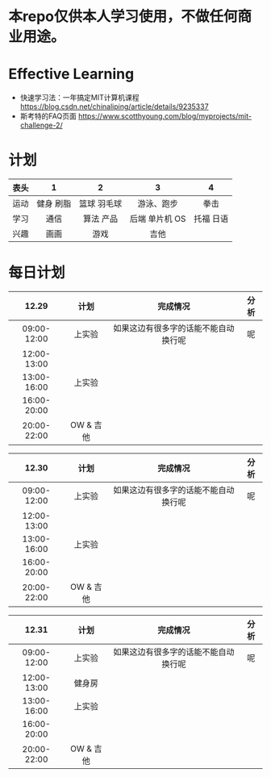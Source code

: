 # 本repo仅供本人学习使用，不做任何商业用途。

# Effective Learning

- 快速学习法：一年搞定MIT计算机课程 https://blog.csdn.net/chinaliping/article/details/9235337
- 斯考特的FAQ页面 https://www.scotthyoung.com/blog/myprojects/mit-challenge-2/

# 计划
| 表头 | 1 | 2 | 3 | 4 |
|:---:|:----:|:----:|:----:|:---:|
| 运动 | 健身 刷脂 | 篮球 羽毛球 | 游泳、跑步 | 拳击 |
| 学习 | 通信 |算法 产品 | 后端 单片机 OS | 托福 日语 |
| 兴趣 | 画画 | 游戏 | 吉他 |

# 每日计划

| 12.29 | 计划 | 完成情况 | 分析 |
|:---:|:----:|:----:|:----:|
|09:00-12:00| 上实验 |  如果这边有很多字的话能不能自动换行呢|  呢| 
|12:00-13:00| | | |
|13:00-16:00|上实验| | |
|16:00-20:00|| | |
|20:00-22:00|OW & 吉他| | |

| 12.30 | 计划 | 完成情况 | 分析 |
|:---:|:----:|:----:|:----:|
|09:00-12:00| 上实验 |  如果这边有很多字的话能不能自动换行呢|  呢| 
|12:00-13:00|| | |
|13:00-16:00|上实验| | |
|16:00-20:00|| | |
|20:00-22:00|OW & 吉他| | |

| 12.31 | 计划 | 完成情况 | 分析 |
|:---:|:----:|:----:|:----:|
|09:00-12:00| 上实验 |  如果这边有很多字的话能不能自动换行呢|  呢| 
|12:00-13:00|健身房| | |
|13:00-16:00|上实验| | |
|16:00-20:00|| | |
|20:00-22:00|OW & 吉他| | |
